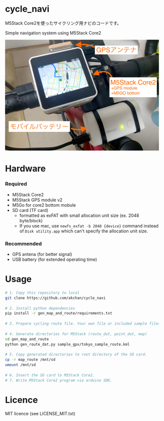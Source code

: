 # cycle_navi

M5Stack Core2を使ったサイクリング用ナビのコードです。

Simple navigation system using M5Stack Core2

![](gen_map_and_route/overview.JPG)

# Hardware

### Required

- M5Stack Core2
- M5Stack GPS module v2
- M5Go for core2 bottom mobule
- SD card (TF card)
    - formatted as exFAT with small allocation unit size (ex. 2048 byte/block)
    - If you use mac, use `newfs_exfat -b 2048 {device}` command instead of `Disk utility.app` which can't specify the allocation unit size.

### Recommended

- GPS antena (for better signal)
- USB battery (for extended operating time)

# Usage

```bash
# 1. Copy this repository to local
git clone https://github.com/akchan/cycle_navi

# 2. Install python dependencies
pip install -r gen_map_and_route/requirements.txt

# 3. Prepare cycling route file. Your own file or included sample files (in gen_map_and_route/sample_gpx) can be used.

# 4. Generate directories for M5Stack (route_dat, point_dat, map)
cd gen_map_and_route
python gen_route_dat.py sample_gpx/tokyo_sample_route.kml

# 5. Copy generated directories to root directory of the SD card.
cp -r map_route /mnt/sd
umount /mnt/sd

# 6. Insert the SD card to M5Stack Core2.
# 7. Write M5Stack Core2 program via arduino SDK.
```

# Licence

MIT licence (see LICENSE_MIT.txt)
